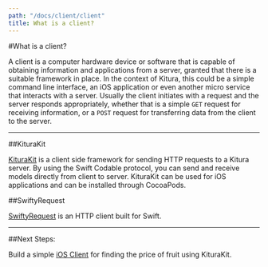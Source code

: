 ```yaml
---
path: "/docs/client/client"
title: What is a client?
---
```


#What is a client?

A client is a computer hardware device or software that is capable of obtaining information and applications from a server, granted that there is a suitable framework in place.  In the context of Kitura, this could be a simple command line interface, an iOS application or even another micro service that interacts with a server.  Usually the client initiates with a request and the server responds appropriately, whether that is a simple `GET` request for receiving information, or a `POST` request for transferring data from the client to the server.

---

##KituraKit

[KituraKit](https://github.com/Kitura-Next/KituraKit) is a client side framework for sending HTTP requests to a Kitura server. By using the Swift Codable protocol, you can send and receive models directly from client to server.  KituraKit can be used for iOS applications and can be installed through CocoaPods.

##SwiftyRequest

[SwiftyRequest](https://github.com/Kitura-Next/SwiftyRequest) is an HTTP client built for Swift.

---
##Next Steps:

Build a simple [iOS Client](./iOSClient) for finding the price of fruit using KituraKit.
